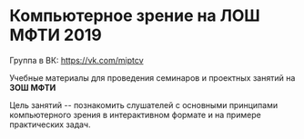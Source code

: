 # Компьютерное зрение на ЛОШ МФТИ 2019

Группа в ВК: https://vk.com/miptcv

Учебные материалы для проведения семинаров и проектных занятий на **ЗОШ МФТИ** 

Цель занятий -- познакомить слушателей с основными принципами компьютерного зрения в интерактивном формате и на примере практических задач.

